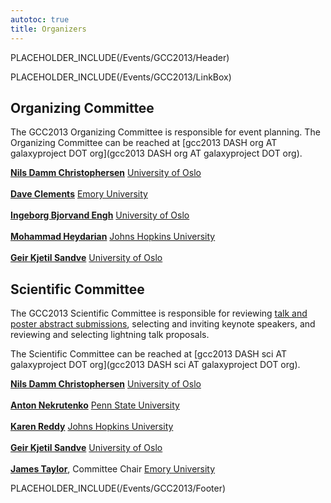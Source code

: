 ```yaml
---
autotoc: true
title: Organizers
---
```

PLACEHOLDER_INCLUDE(/Events/GCC2013/Header)



PLACEHOLDER_INCLUDE(/Events/GCC2013/LinkBox)



## Organizing Committee

The GCC2013 Organizing Committee is responsible for event planning.  The Organizing Committee can be reached at [gcc2013 DASH org AT galaxyproject DOT org](gcc2013 DASH org AT galaxyproject DOT org).

 **[Nils Damm Christophersen](http://www.mn.uio.no/ifi/english/people/aca/nilsch/index.html)**
  [University of Oslo](http://www.uio.no/)<br /><br />
 **[Dave Clements](/src/DaveClements/index.md)**
  [Emory University](http://emory.edu/)<br /><br />
 **[Ingeborg Bjorvand Engh](http://www.mn.uio.no/ifi/english/people/aca/ingebbj/)**
  [University of Oslo](http://www.uio.no/)<br /><br />
 **[Mohammad Heydarian](http://epigenetics.jhu.edu/?section=personnelPages&personID=26)**
  [Johns Hopkins University](http://jhu.edu/)<br /><br />
 **[Geir Kjetil Sandve](http://www.mn.uio.no/ifi/english/people/aca/geirksa/index.html)**
  [University of Oslo](http://www.uio.no/)

## Scientific Committee

The GCC2013 Scientific Committee is responsible for reviewing [talk and poster abstract submissions](/src/Events/GCC2013/Abstracts/index.md), selecting and inviting keynote speakers, and reviewing and selecting lightning talk proposals. 

The Scientific Committee can be reached at [gcc2013 DASH sci AT galaxyproject DOT org](gcc2013 DASH sci AT galaxyproject DOT org).

 **[Nils Damm Christophersen](http://www.mn.uio.no/ifi/english/people/aca/nilsch/index.html)**
   [University of Oslo](http://www.uio.no/)<br /><br />
 **[Anton Nekrutenko](/src/anton/index.md)**
   [Penn State University](http://www.psu.edu)<br /><br />
 **[Karen Reddy](http://biolchem.bs.jhmi.edu/pages/facultydetail.aspx?FID=343)**
   [Johns Hopkins University](http://jhu.edu/)<br /><br />
 **[Geir Kjetil Sandve](http://www.mn.uio.no/ifi/english/people/aca/geirksa/index.html)**
   [University of Oslo](http://www.uio.no/)<br /><br />
 **[James Taylor](/src/JamesTaylor/index.md)**, Committee Chair
   [Emory University](http://emory.edu)

PLACEHOLDER_INCLUDE(/Events/GCC2013/Footer)
